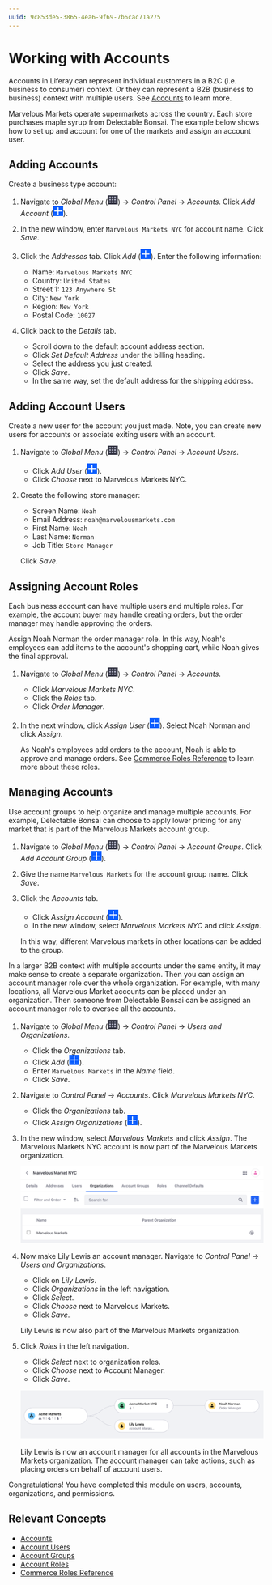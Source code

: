 ```yaml
---
uuid: 9c853de5-3865-4ea6-9f69-7b6cac71a275
---
```

# Working with Accounts

Accounts in Liferay can represent individual customers in a B2C (i.e. business to consumer) context. Or they can represent a B2B (business to business) context with multiple users. See [Accounts](https://learn.liferay.com/dxp/latest/en/users-and-permissions/accounts.html) to learn more. 

Marvelous Markets operate supermarkets across the country. Each store purchases maple syrup from Delectable Bonsai. The example below shows how to set up and account for one of the markets and assign an account user.

## Adding Accounts

Create a business type account:

1. Navigate to _Global Menu_ (![Global Menu](../../images/icon-applications-menu.png)) &rarr; _Control Panel_ &rarr; _Accounts_. Click _Add Account_ (![Add icon](../../images/icon-add.png)).

1. In the new window, enter `Marvelous Markets NYC` for account name. Click _Save_.

1. Click the _Addresses_ tab. Click _Add_ (![Add icon](../../images/icon-add.png)). Enter the following information:

   * Name: `Marvelous Markets NYC`
   * Country: `United States`
   * Street 1: `123 Anywhere St`
   * City: `New York`
   * Region: `New York`
   * Postal Code: `10027`

1. Click back to the _Details_ tab. 

   - Scroll down to the default account address section. 
   - Click _Set Default Address_ under the billing heading. 
   - Select the address you just created. 
   - Click _Save_. 
   - In the same way, set the default address for the shipping address.

## Adding Account Users

Create a new user for the account you just made. Note, you can create new users for accounts or associate exiting users with  an account.

1. Navigate to _Global Menu_ (![Global Menu](../../images/icon-applications-menu.png)) &rarr; _Control Panel_ &rarr; _Account Users_. 

   - Click _Add User_ (![Add icon](../../images/icon-add.png)). 
   - Click _Choose_ next to Marvelous Markets NYC.

1. Create the following store manager:

   * Screen Name: `Noah`
   * Email Address: `noah@marvelousmarkets.com`
   * First Name: `Noah`
   * Last Name: `Norman`
   * Job Title: `Store Manager`

   Click _Save_. 

## Assigning Account Roles

Each business account can have multiple users and multiple roles. For example, the account buyer may handle creating orders, but the order manager may handle approving the orders. 

Assign Noah Norman the order manager role. In this way, Noah's employees can add items to the account's shopping cart, while Noah gives the final approval.

1. Navigate to _Global Menu_ (![Global Menu](../../images/icon-applications-menu.png)) &rarr; _Control Panel_ &rarr; _Accounts_. 

   - Click _Marvelous Markets NYC_. 
   - Click the _Roles_ tab. 
   - Click _Order Manager_.

2. In the next window, click _Assign User_ (![Add icon](../../images/icon-add.png)). Select Noah Norman and click _Assign_.

   As Noah's employees add orders to the account, Noah is able to approve and manage orders. See [Commerce Roles Reference](https://learn.liferay.com/commerce/latest/en/users-and-accounts/roles-and-permissions/commerce-roles-reference.html) to learn more about these roles.

## Managing Accounts

Use account groups to help organize and manage multiple accounts. For example, Delectable Bonsai can choose to apply lower pricing for any market that is part of the Marvelous Markets account group.

1. Navigate to _Global Menu_ (![Global Menu](../../images/icon-applications-menu.png)) &rarr; _Control Panel_ &rarr; _Account Groups_. Click _Add Account Group_ (![Add icon](../../images/icon-add.png)). 

2. Give the name `Marvelous Markets` for the account group name. Click _Save_.

3. Click the _Accounts_ tab. 

   - Click _Assign Account_ (![Add icon](../../images/icon-add.png)). 
   - In the new window, select _Marvelous Markets NYC_ and click _Assign_. 

   In this way, different Marvelous markets in other locations can be added to the group.

In a larger B2B context with multiple accounts under the same entity, it may make sense to create a separate organization. Then you can assign an account manager role over the whole organization. For example, with many locations, all Marvelous Market accounts can be placed under an organization. Then someone from Delectable Bonsai can be assigned an account manager role to oversee all the accounts.

1. Navigate to _Global Menu_ (![Global Menu](../../images/icon-applications-menu.png)) &rarr; _Control Panel_ &rarr; _Users and Organizations_. 

   * Click the _Organizations_ tab. 
   * Click _Add_ (![Add icon](../../images/icon-add.png)). 
   * Enter `Marvelous Markets` in the _Name_ field. 
   * Click _Save_.

1. Navigate to _Control Panel_ &rarr; _Accounts_. Click _Marvelous Markets NYC_. 

   * Click the _Organizations_ tab. 
   * Click _Assign Organizations_ (![Add icon](../../images/icon-add.png)). 

1. In the new window, select _Marvelous Markets_ and click _Assign_. The Marvelous Markets NYC account is now part of the Marvelous Markets organization.

   ![Marvelous Markets NYC is now part of the Marvelous Markets organization.](./working-with-accounts/images/01.png)

1. Now make Lily Lewis an account manager. Navigate to _Control Panel_ &rarr; _Users and Organizations_. 

   * Click on _Lily Lewis_. 
   * Click _Organizations_ in the left navigation. 
   * Click _Select_. 
   * Click _Choose_ next to Marvelous Markets. 
   * Click _Save_. 

   Lily Lewis is now also part of the Marvelous Markets organization.

5. Click _Roles_ in the left navigation. 

   * Click _Select_ next to organization roles. 
   * Click _Choose_ next to Account Manager. 
   * Click _Save_. 

   ![Lily Lewis is now an account manager for Marvelous Markets.](./working-with-accounts/images/02.png)

   Lily Lewis is now an account manager for all accounts in the Marvelous Markets organization. The account manager can take actions, such as placing orders on behalf of account users. 

Congratulations! You have completed this module on users, accounts, organizations, and permissions. 

## Relevant Concepts
- [Accounts](https://learn.liferay.com/dxp/latest/en/users-and-permissions/accounts.html)
- [Account Users](https://learn.liferay.com/dxp/latest/en/users-and-permissions/accounts/account-users.html)
- [Account Groups](https://learn.liferay.com/dxp/latest/en/users-and-permissions/accounts/account-groups.html)
- [Account Roles](https://learn.liferay.com/dxp/latest/en/users-and-permissions/accounts/account-roles.html)
- [Commerce Roles Reference](https://learn.liferay.com/commerce/latest/en/users-and-accounts/roles-and-permissions/commerce-roles-reference.html)
